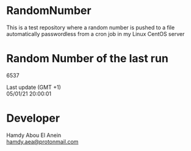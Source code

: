 # RandomNumber    
This is a test repository where a random number is pushed to a file automatically passwordless from a cron job in my Linux CentOS server    
# Random Number of the last run   
6537
      
Last update (GMT +1)    
05/01/21 20:00:01
# Developer    
Hamdy Abou El Anein   
hamdy.aea@protonmail.com
